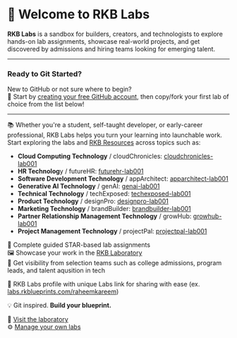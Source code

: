 # 👋 Welcome to RKB Labs

**RKB Labs** is a sandbox for builders, creators, and technologists to explore hands-on lab assignments, showcase real-world projects, and get discovered by admissions and hiring teams looking for emerging talent.

---

### Ready to Git Started?

New to GitHub or not sure where to begin?  
📌 Start by [creating your free GitHub account](https://github.com/join), then copy/fork your first lab of choice from the list below!

---

📚 Whether you're a student, self-taught developer, or early-career professional, RKB Labs helps you turn your learning into launchable work. Start exploring the labs and [RKB Resources](https://docs.rkblueprints.com) across topics such as:
- **Cloud Computing Technology** / cloudChronicles: [cloudchronicles-lab001](https://github.com/RKBLabs/cloudchronicles-lab001)
- **HR Technolog**y / futureHR: [futurehr-lab001](https://github.com/RKBLabs/futurehr-lab001)
- **Software Development Technology** / appArchitect: [apparchitect-lab001](https://github.com/RKBLabs/apparchitect-lab001)
- **Generative AI Technology** / genAI: [genai-lab001](https://github.com/RKBLabs/genai-lab001)
- **Technical Technology** / techExposed: [techexposed-lab001](https://github.com/RKBLabs/techexposed-lab001)
- **Product Technology** / designPro: [designpro-lab001](https://github.com/RKBLabs/designpro-lab001)
- **Marketing Technology** / brandBuilder: [brandbuilder-lab001](https://github.com/RKBLabs/brandbuilder-lab001)
- **Partner Relationship Management Technology** / growHub: [growhub-lab001](https://github.com/RKBLabs/growhub-lab001)
- **Project Management Technology** / projectPal: [projectpal-lab001](https://github.com/RKBLabs/projectpal-lab001)

🧠 Complete guided STAR-based lab assignments  
🖼️ Showcase your work in the [RKB Laboratory](https://labs.rkblueprints.com/projects)  
🚀 Get visibility from selection teams such as college admissions, program leads, and talent aqusition in tech

👥 RKB Labs profile with unique Labs link for sharing with ease (ex. [labs.rkblueprints.com/raheemkareem](https://labs.rkblueprints.com/raheemkareem)) 

💡 Git inspired. **Build your blueprint.**

🔗 [Visit the laboratory](https://labs.rkblueprints.com) <br>
⚙️ [Manage your own labs](https://labs.rkblueprints.com/dashboard)

